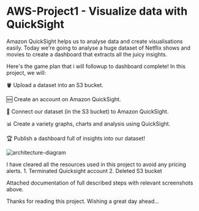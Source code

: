 # AWS-Project1 - Visualize data with QuickSight

Amazon QuickSight helps us to analyse data and create visualisations easily. Today we're going to analyse a huge dataset of Netflix shows and movies to create a dashboard that extracts all the juicy insights.

Here's the game plan that i will followup to dashboard complete! In this project, we will:

🪣 Upload a dataset into an S3 bucket.
    
🆕 Create an account on Amazon QuickSight.
    
🔗 Connect our dataset (in the S3 bucket) to Amazon QuickSight.
    
📊 Create a variety graphs, charts and analysis using QuickSight.
    
🏆 Publish a dashboard full of insights into our dataset!

![architecture-diagram](https://github.com/user-attachments/assets/8a0df195-0a4b-4d78-a806-b8167cae5ded)


I have cleared all the resources used in this project to avoid any pricing alerts. 
    1. Terminated Quicksight account
    2. Deleted S3 bucket

Attached documentation of full described steps with relevant screenshots above.
   
Thanks for reading this project. 
Wishing a great day ahead...

